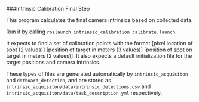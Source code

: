 ###Intrinsic Calibration Final Step

This program calculates the final camera intrinsics based on collected data.

Run it by calling `roslaunch intrinsic_calibration calibrate.launch`.

It expects to find a set of calibration points with the format \[pixel location of spot (2 values)\] \[position of target in meters (3 values)\] \[position of spot on target in meters (2 values)\]. It also expects a default initialization file for the target positions and camera intrinsics.

These types of files are generated automatically by `intrinsic_acquisiton` and `dotboard_detection`, and are stored as `intrinsic_acquisiton/data/intrinsic_detections.csv` and `intrinsic_acquisiton/data/task_description.yml` respectively.
